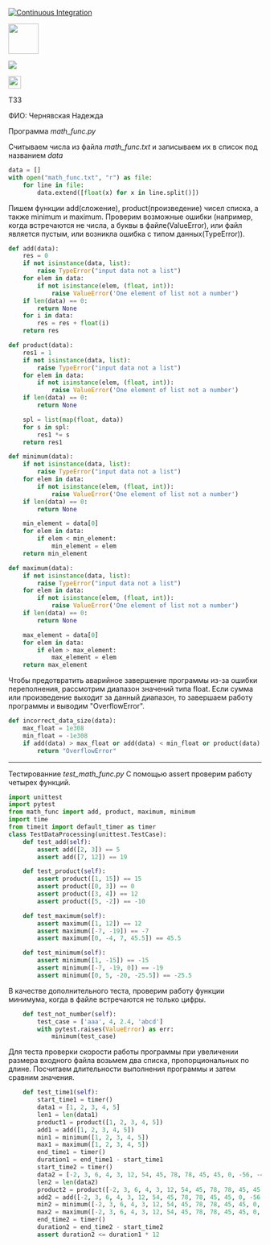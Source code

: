 [![Continuous Integration](https://github.com/Nadya222/First_repository/actions/workflows/2.yml/badge.svg)](https://github.com/Nadya222/First_repository/actions/workflows/2.yml)

[<img src="https://s18955.pcdn.co/wp-content/uploads/2018/02/github.png" width="60"/>](https://github.com/Nadya222/First_repository/blob/main/.github/workflows/2.yml)

[<img src="https://klisl.com/images/title/actions1.jpg5"/>](https://github.com/Nadya222/First_repository/actions)

[<img src="https://s18955.pcdn.co/wp-content/uploads/2018/02/github.png" width="25"/>](https://github.com/Nadya222/First_repository/actions)

ТЗ3

ФИО: Чернявская Надежда

Программа _math_func.py_

Считываем числа из файла _math_func.txt_ и записываем их в список под названием _data_

```python
data = []
with open("math_func.txt", "r") as file:
    for line in file:
        data.extend([float(x) for x in line.split()])
```

Пишем функции add(сложение), product(произведение) чисел списка, а также minimum и maximum. Проверим возможные ошибки (например, когда встречаются не числа, а буквы в файле(ValueError), или файл является пустым, или возникла ошибка с типом данных(TypeError)).

```python
def add(data):
    res = 0
    if not isinstance(data, list):
        raise TypeError("input data not a list")
    for elem in data:
        if not isinstance(elem, (float, int)):
            raise ValueError('One element of list not a number')
    if len(data) == 0:
        return None
    for i in data:
        res = res + float(i)
    return res

def product(data):
    res1 = 1
    if not isinstance(data, list):
        raise TypeError("input data not a list")
    for elem in data:
        if not isinstance(elem, (float, int)):
            raise ValueError('One element of list not a number')
    if len(data) == 0:
        return None

    spl = list(map(float, data))
    for s in spl:
        res1 *= s
    return res1

def minimum(data):
    if not isinstance(data, list):
        raise TypeError("input data not a list")
    for elem in data:
        if not isinstance(elem, (float, int)):
            raise ValueError('One element of list not a number')
    if len(data) == 0:
        return None

    min_element = data[0]
    for elem in data:
        if elem < min_element:
            min_element = elem
    return min_element

def maximum(data):
    if not isinstance(data, list):
        raise TypeError("input data not a list")
    for elem in data:
        if not isinstance(elem, (float, int)):
            raise ValueError('One element of list not a number')
    if len(data) == 0:
        return None

    max_element = data[0]
    for elem in data:
        if elem > max_element:
            max_element = elem
    return max_element
```
Чтобы предотвратить аварийное завершение программы из-за ошибки переполнения, рассмотрим диапазон значений типа float. Если сумма или произведение выходит за данный диапазон, то завершаем работу программы и выводим "OverflowError".
```python
def incorrect_data_size(data):
    max_float = 1e308
    min_float = -1e308
    if add(data) > max_float or add(data) < min_float or product(data) > max_float or product(data) < min_float:
        return "OverflowError"
```
***
Тестированние _test_math_func.py_
С помощью assert проверим работу четырех функций.
```python
import unittest
import pytest
from math_func import add, product, maximum, minimum
import time
from timeit import default_timer as timer
class TestDataProcessing(unittest.TestCase):
    def test_add(self):
        assert add([2, 3]) == 5
        assert add([7, 12]) == 19

    def test_product(self):
        assert product([1, 15]) == 15
        assert product([0, 3]) == 0
        assert product([3, 4]) == 12
        assert product([5, -2]) == -10

    def test_maximum(self):
        assert maximum([1, 12]) == 12
        assert maximum([-7, -19]) == -7
        assert maximum([0, -4, 7, 45.5]) == 45.5

    def test_minimum(self):
        assert minimum([1, -15]) == -15
        assert minimum([-7, -19, 0]) == -19
        assert minimum([0, 5, -20, -25.5]) == -25.5
```

В качестве дополнительного теста, проверим работу функции минимума, когда в файле встречаются не только цифры.

```python
    def test_not_number(self):
        test_case = ['aaa', 4, 2.4, 'abcd']
        with pytest.raises(ValueError) as err:
            minimum(test_case)
```

Для теста проверки скорости работы программы при увеличении размера входного файла возьмем два списка, пропорциональных по длине. Посчитаем длительности выполнения программы и затем сравним значения.

```python
    def test_time1(self):
        start_time1 = timer()
        data1 = [1, 2, 3, 4, 5]
        len1 = len(data1)
        product1 = product([1, 2, 3, 4, 5])
        add1 = add([1, 2, 3, 4, 5])
        min1 = minimum([1, 2, 3, 4, 5])
        max1 = maximum([1, 2, 3, 4, 5])
        end_time1 = timer()
        duration1 = end_time1 - start_time1
        start_time2 = timer()
        data2 = [-2, 3, 6, 4, 3, 12, 54, 45, 78, 78, 45, 45, 0, -56, -4, 1, 2, 3, 4, 5, 2, 3, 6, 4, 3, 12, 54, 45, 78, 78, 45, 45, 0, -56, -4, 1, 2, 3, 4, 5, 2, 3, 6, 4, 3, 12, 54, 45, 78, 78, 45, 45, 0, -56, -4, 1, 2, 3, 4, 5]
        len2 = len(data2)
        product2 = product([-2, 3, 6, 4, 3, 12, 54, 45, 78, 78, 45, 45, 0, -56, -4, 1, 2, 3, 4, 5, 2, 3, 6, 4, 3, 12, 54, 45, 78, 78, 45, 45, 0, -56, -4, 1, 2, 3, 4, 5, 2, 3, 6, 4, 3, 12, 54, 45, 78, 78, 45, 45, 0, -56, -4, 1, 2, 3, 4, 5])
        add2 = add([-2, 3, 6, 4, 3, 12, 54, 45, 78, 78, 45, 45, 0, -56, -4, 1, 2, 3, 4, 5, 2, 3, 6, 4, 3, 12, 54, 45, 78, 78, 45, 45, 0, -56, -4, 1, 2, 3, 4, 5, 2, 3, 6, 4, 3, 12, 54, 45, 78, 78, 45, 45, 0, -56, -4, 1, 2, 3, 4, 5])
        min2 = minimum([-2, 3, 6, 4, 3, 12, 54, 45, 78, 78, 45, 45, 0, -56, -4, 1, 2, 3, 4, 5, 2, 3, 6, 4, 3, 12, 54, 45, 78, 78, 45, 45, 0, -56, -4, 1, 2, 3, 4, 5, 2, 3, 6, 4, 3, 12, 54, 45, 78, 78, 45, 45, 0, -56, -4, 1, 2, 3, 4, 5])
        max2 = maximum([-2, 3, 6, 4, 3, 12, 54, 45, 78, 78, 45, 45, 0, -56, -4, 1, 2, 3, 4, 5, 2, 3, 6, 4, 3, 12, 54, 45, 78, 78, 45, 45, 0, -56, -4, 1, 2, 3, 4, 5, 2, 3, 6, 4, 3, 12, 54, 45, 78, 78, 45, 45, 0, -56, -4, 1, 2, 3, 4, 5])
        end_time2 = timer()
        duration2 = end_time2 - start_time2
        assert duration2 <= duration1 * 12
```
